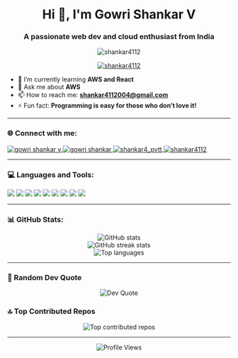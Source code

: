 <h1 align="center">Hi 👋, I'm Gowri Shankar V</h1>
<h3 align="center">A passionate web dev and cloud enthusiast from India</h3>

<p align="center">
  <img src="https://komarev.com/ghpvc/?username=shankar4112&label=Profile%20views&color=0e75b6&style=flat" alt="shankar4112" />
</p>

<p align="center">
  <a href="https://github.com/ryo-ma/github-profile-trophy">
    <img src="https://github-profile-trophy.vercel.app/?username=shankar4112&theme=radical&no-frame=true&margin-w=15&margin-h=15" alt="shankar4112" />
  </a>
</p>

- 🌱 I’m currently learning **AWS and React**
- 💬 Ask me about **AWS**
- 📫 How to reach me: **shankar4112004@gmail.com**
- ⚡ Fun fact: **Programming is easy for those who don’t love it!**

---

<h3 align="left">🌐 Connect with me:</h3>
<p align="left">
  <a href="https://linkedin.com/in/gowri-shankar-v-5701a7258" target="blank">
    <img align="center" src="https://img.shields.io/badge/-LinkedIn-%230077B5.svg?style=for-the-badge&logo=linkedin&logoColor=white" alt="gowri shankar v" />
  </a>
  <a href="https://fb.com/gowri shankar" target="blank">
    <img align="center" src="https://img.shields.io/badge/Facebook-%231877F2.svg?style=for-the-badge&logo=facebook&logoColor=white" alt="gowri shankar" />
  </a>
  <a href="https://instagram.com/shankar4_pvtt" target="blank">
    <img align="center" src="https://img.shields.io/badge/Instagram-%23E4405F.svg?style=for-the-badge&logo=Instagram&logoColor=white" alt="shankar4_pvtt" />
  </a>
  <a href="https://www.leetcode.com/shankar4112" target="blank">
    <img align="center" src="https://img.shields.io/badge/LeetCode-%23FFA116.svg?style=for-the-badge&logo=leetcode&logoColor=white" alt="shankar4112" />
  </a>
</p>

---

<h3 align="left">💻 Languages and Tools:</h3>
<p align="left">
  <img src="https://img.shields.io/badge/aws-%23232F3E.svg?style=for-the-badge&logo=amazon-aws&logoColor=%23F90" />
  <img src="https://img.shields.io/badge/Java-%23E34F26.svg?style=for-the-badge&logo=java&logoColor=white" />
  <img src="https://img.shields.io/badge/JavaScript-%23323330.svg?style=for-the-badge&logo=javascript&logoColor=%23F7DF1E" />
  <img src="https://img.shields.io/badge/Node.js-6DA55F?style=for-the-badge&logo=node.js&logoColor=white" />
  <img src="https://img.shields.io/badge/React-%2320232a.svg?style=for-the-badge&logo=react&logoColor=%2361DAFB" />
  <img src="https://img.shields.io/badge/MongoDB-%234ea94b.svg?style=for-the-badge&logo=mongodb&logoColor=white" />
  <img src="https://img.shields.io/badge/MySQL-%2300f.svg?style=for-the-badge&logo=mysql&logoColor=white" />
  <img src="https://img.shields.io/badge/HTML5-%23E34F26.svg?style=for-the-badge&logo=html5&logoColor=white" />
  <img src="https://img.shields.io/badge/CSS3-%231572B6.svg?style=for-the-badge&logo=css3&logoColor=white" />
</p>

---

<h3 align="left">📊 GitHub Stats:</h3>
<p align="center">
  <img src="https://github-readme-stats.vercel.app/api?username=shankar4112&theme=shadow_blue&hide_border=false&include_all_commits=true&count_private=true" alt="GitHub stats" />
  <br>
  <img src="https://github-readme-streak-stats.herokuapp.com/?user=shankar4112&theme=shadow_blue&hide_border=false" alt="GitHub streak stats" />
  <br>
  <img src="https://github-readme-stats.vercel.app/api/top-langs/?username=shankar4112&theme=shadow_blue&hide_border=false&include_all_commits=true&count_private=true&layout=compact" alt="Top languages" />
</p>

---

<h3 align="left">💬 Random Dev Quote</h3>
<p align="center">
  <img src="https://quotes-github-readme.vercel.app/api?type=horizontal&theme=radical" alt="Dev Quote" />
</p>

<h3 align="left">🔝 Top Contributed Repos</h3>
<p align="center">
  <img src="https://github-contributor-stats.vercel.app/api?username=shankar4112&limit=5&theme=tokyonight&combine_all_yearly_contributions=true" alt="Top contributed repos" />
</p>

---

<p align="center">
  <img src="https://visitcount.itsvg.in/api?id=shankar4112&icon=6&color=4" alt="Profile Views" />
</p>

<!-- Generated with GitHub Profile README Generator and custom animations -->
